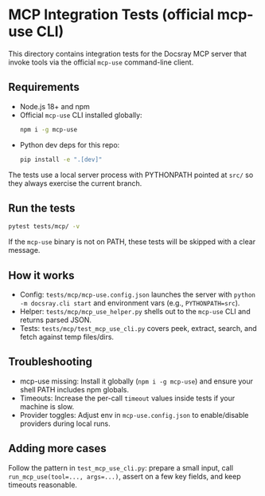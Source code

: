 # MCP Integration Tests (official mcp-use CLI)

This directory contains integration tests for the Docsray MCP server that invoke tools via the official `mcp-use` command-line client.

## Requirements

- Node.js 18+ and npm
- Official `mcp-use` CLI installed globally:
  ```bash
  npm i -g mcp-use
  ```
- Python dev deps for this repo:
  ```bash
  pip install -e ".[dev]"
  ```

The tests use a local server process with PYTHONPATH pointed at `src/` so they always exercise the current branch.

## Run the tests

```bash
pytest tests/mcp/ -v
```

If the `mcp-use` binary is not on PATH, these tests will be skipped with a clear message.

## How it works

- Config: `tests/mcp/mcp-use.config.json` launches the server with `python -m docsray.cli start` and environment vars (e.g., `PYTHONPATH=src`).
- Helper: `tests/mcp/mcp_use_helper.py` shells out to the `mcp-use` CLI and returns parsed JSON.
- Tests: `tests/mcp/test_mcp_use_cli.py` covers peek, extract, search, and fetch against temp files/dirs.

## Troubleshooting

- mcp-use missing: Install it globally (`npm i -g mcp-use`) and ensure your shell PATH includes npm globals.
- Timeouts: Increase the per-call `timeout` values inside tests if your machine is slow.
- Provider toggles: Adjust env in `mcp-use.config.json` to enable/disable providers during local runs.

## Adding more cases

Follow the pattern in `test_mcp_use_cli.py`: prepare a small input, call `run_mcp_use(tool=..., args=...)`, assert on a few key fields, and keep timeouts reasonable.